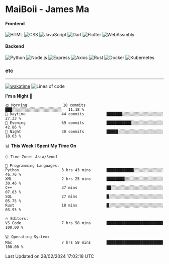# MaiBoii - James Ma

#### Frontend
![HTML](https://img.shields.io/badge/-HTML-E34F26?style=flat-square&logo=html5&logoColor=white)
![CSS](https://img.shields.io/badge/-CSS-1572B6?style=flat-square&logo=css3)
![JavaScript](https://img.shields.io/badge/-JavaScript-F7DF1E?style=flat-square&logo=javascript&logoColor=black)
![Dart](https://img.shields.io/badge/-Dart-0175C2?style=flat-square&logo=dart)
![Flutter](https://img.shields.io/badge/-Flutter-02569B?style=flat-square&logo=flutter)
![WebAssmbly](https://img.shields.io/badge/-WebAssembly-654FF0?style=flat-square&logo=webassembly&logoColor=white)


#### Backend
![Python](https://img.shields.io/badge/-Python-3776AB?style=flat-square&logo=python&logoColor=white)
![Node.js](https://img.shields.io/badge/-Node.js-339933?style=flat-square&logo=node.js&logoColor=white)
![Express](https://img.shields.io/badge/-Express-339933?style=flat-square&logo=express&logoColor=white)
![Axios](https://img.shields.io/badge/-Axios-5A29E4?style=flat-square&logo=axios&logoColor=white)
![Rust](https://img.shields.io/badge/-Rust-000000?style=flat-square&logo=rust&logoColor=white)
![Docker](https://img.shields.io/badge/-Docker-2496ED?style=flat-square&logo=docker&logoColor=white)
![Kubernetes](https://img.shields.io/badge/-Kubernetes-326CE5?style=flat-square&logo=kubernetes&logoColor=white)


### etc

---
<!--START_SECTION:waka-->
[![wakatime](https://wakatime.com/badge/user/f30d78a9-6bdd-48bb-a9ec-91a7ce58fb92.svg)](https://wakatime.com/@f30d78a9-6bdd-48bb-a9ec-91a7ce58fb92)
![Lines of code](https://img.shields.io/badge/From%20Hello%20World%20I%27ve%20Written-58.6%20thousand%20lines%20of%20code-blue)

**I'm a Night 🦉** 

```text
🌞 Morning                18 commits          ███░░░░░░░░░░░░░░░░░░░░░░   11.18 % 
🌆 Daytime                44 commits          ███████░░░░░░░░░░░░░░░░░░   27.33 % 
🌃 Evening                69 commits          ███████████░░░░░░░░░░░░░░   42.86 % 
🌙 Night                  30 commits          █████░░░░░░░░░░░░░░░░░░░░   18.63 % 
```


📊 **This Week I Spent My Time On** 

```text
🕑︎ Time Zone: Asia/Seoul

💬 Programming Languages: 
Python                   3 hrs 43 mins       ████████████░░░░░░░░░░░░░   46.76 % 
XML                      2 hrs 25 mins       ████████░░░░░░░░░░░░░░░░░   30.46 % 
C++                      37 mins             ██░░░░░░░░░░░░░░░░░░░░░░░   07.83 % 
SQL                      27 mins             █░░░░░░░░░░░░░░░░░░░░░░░░   05.75 % 
Rust                     18 mins             █░░░░░░░░░░░░░░░░░░░░░░░░   03.95 % 

🔥 Editors: 
VS Code                  7 hrs 58 mins       █████████████████████████   100.00 % 

💻 Operating System: 
Mac                      7 hrs 58 mins       █████████████████████████   100.00 % 
```


 Last Updated on 28/02/2024 17:02:18 UTC
<!--END_SECTION:waka-->

